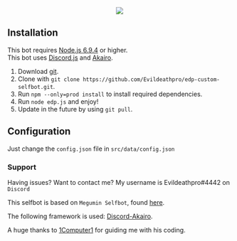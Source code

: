 <p align="center">
    <a href=https://github.com/Evildeathpro/edp-custom-selfbot>
        <img src=https://u.nya.is/uckdrf.png/>
    </a>
</p>  

## Installation
This bot requires [Node.js 6.9.4](https://nodejs.org/en/) or higher.  
This bot uses [Discord.js](https://discord.js.org/) and [Akairo](https://1computer1.github.io/discord-akairo).  

1. Download [git](https://git-scm.com/downloads).
2. Clone with `git clone https://github.com/Evildeathpro/edp-custom-selfbot.git`.
3. Run `npm --only=prod install` to install required dependencies.
4. Run `node edp.js` and enjoy!
5. Update in the future by using `git pull`.

## Configuration
Just change the `config.json` file in `src/data/config.json`

### Support
Having issues? Want to contact me? My username is Evildeathpro#4442 on `Discord`

This selfbot is based on `Megumin Selfbot`, found [here](https://github.com/1Computer1/megumin-selfbot).

The following framework is used: [Discord-Akairo](https://github.com/1Computer1/discord-akairo).

A huge thanks to [1Computer1](https://github.com/1Computer1) for guiding me with his coding.
